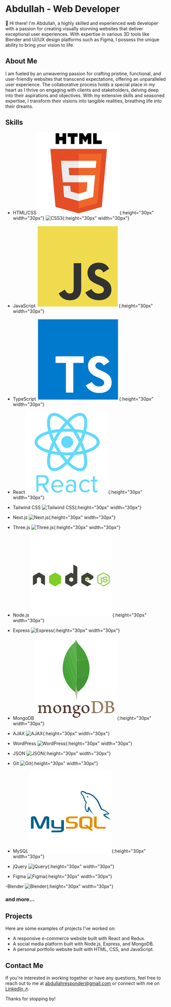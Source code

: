 # Abdullah - Web Developer

👋 Hi there! I'm Abdullah, a highly skilled and experienced web developer with a passion for creating visually stunning websites that deliver exceptional user experiences. With expertise in various 3D tools like Blender and UI/UX design platforms such as Figma, I possess the unique ability to bring your vision to life.

## About Me

I am fueled by an unwavering passion for crafting pristine, functional, and user-friendly websites that transcend expectations, offering an unparalleled user experience. The collaborative process holds a special place in my heart as I thrive on engaging with clients and stakeholders, delving deep into their aspirations and objectives. With my extensive skills and seasoned expertise, I transform their visions into tangible realities, breathing life into their dreams.

## Skills

- HTML/CSS
  ![HTML5](https://raw.githubusercontent.com/devicons/devicon/master/icons/html5/html5-original-wordmark.svg){:height="30px" width="30px"} ![CSS3](https://upload.wikimedia.org/wikipedia/commons/thumb/d/d5/CSS3_logo_and_wordmark.svg/30px-CSS3_logo_and_wordmark.svg.png){:height="30px" width="30px"}

- JavaScript
  ![JavaScript](https://raw.githubusercontent.com/devicons/devicon/master/icons/javascript/javascript-original.svg){:height="30px" width="30px"}

- TypeScript
  ![TypeScript](https://raw.githubusercontent.com/devicons/devicon/master/icons/typescript/typescript-original.svg){:height="30px" width="30px"}

- React
  ![React](https://raw.githubusercontent.com/devicons/devicon/master/icons/react/react-original-wordmark.svg){:height="30px" width="30px"}

- Tailwind CSS
  ![Tailwind CSS](https://www.vectorlogo.zone/logos/tailwindcss/tailwindcss-icon.svg){:height="30px" width="30px"}

- Next.js
  ![Next.js](https://dinhanhthi.com/img/header/nextjs.png){:height="30px" width="30px"}

- Three.js
  ![Three.js](https://global.discourse-cdn.com/standard17/uploads/threejs/optimized/2X/e/e4f86d2200d2d35c30f7b1494e96b9595ebc2751_2_496x500.png){:height="30px" width="30px"}

- Node.js
  ![Node.js](https://raw.githubusercontent.com/devicons/devicon/master/icons/nodejs/nodejs-original-wordmark.svg){:height="30px" width="30px"}

- Express
  ![Express](https://camo.githubusercontent.com/0566752248b4b31b2c4bdc583404e41066bd0b6726f310b73e1140deefcc31ac/68747470733a2f2f692e636c6f756475702e636f6d2f7a6659366c4c376546612d3330303078333030302e706e67){:height="30px" width="30px"}

- MongoDB
  ![MongoDB](https://raw.githubusercontent.com/devicons/devicon/master/icons/mongodb/mongodb-original-wordmark.svg){:height="30px" width="30px"}

- AJAX
  ![AJAX](https://upload.wikimedia.org/wikipedia/commons/thumb/a/a1/AJAX_logo_by_gengns.svg/30px-AJAX_logo_by_gengns.svg.png?20221015001337){:height="30px" width="30px"}

- WordPress
  ![WordPress](https://upload.wikimedia.org/wikipedia/commons/thumb/9/98/WordPress_blue_logo.svg/30px-WordPress_blue_logo.svg.png){:height="30px" width="30px"}

- JSON
  ![JSON](https://upload.wikimedia.org/wikipedia/commons/thumb/c/c9/JSON_vector_logo.svg/40px-JSON_vector_logo.svg.png){:height="30px" width="30px"}

- Git
  ![Git](https://www.vectorlogo.zone/logos/git-scm/git-scm-icon.svg){:height="30px" width="30px"}

- MySQL
  ![MySQL](https://raw.githubusercontent.com/devicons/devicon/master/icons/mysql/mysql-original-wordmark.svg){:height="30px" width="30px"}

- jQuery
  ![jQuery](https://technokrats.in/wp-content/uploads/2020/11/Content1-7.png){:height="30px" width="30px"}

- Figma
  ![Figma](https://www.vectorlogo.zone/logos/figma/figma-icon.svg){:height="30px" width="30px"}

-Blender
  ![Blender](https://download.blender.org/branding/community/blender_community_badge_white.svg){:height="30px" width="30px"}

### and more...

## Projects

Here are some examples of projects I've worked on:

- A responsive e-commerce website built with React and Redux.
- A social media platform built with Node.js, Express, and MongoDB.
- A personal portfolio website built with HTML, CSS, and JavaScript.

## Contact Me

If you're interested in working together or have any questions, feel free to reach out to me at [abdullahresponder@gmail.com](mailto:abdullahresponder@gmail.com) or connect with me on [LinkedIn ↗](https://www.linkedin.com/in/abdullah-future-b52323280/).

Thanks for stopping by!
